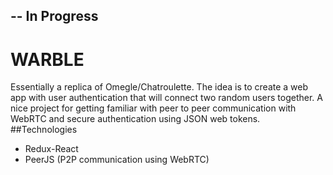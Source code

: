 ## -- In Progress

# WARBLE
 Essentially a replica of Omegle/Chatroulette. The idea is to create a web app with user authentication that will connect two random users together. A nice project for getting familiar with peer to peer communication with WebRTC and secure authentication using JSON web tokens.   
##Technologies
* Redux-React
* PeerJS (P2P communication using WebRTC)

